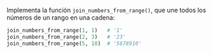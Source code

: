 
Implementa la función `join_numbers_from_range()`, que une todos los números de un rango en una cadena:

```python
join_numbers_from_range(1, 1)   # '1'
join_numbers_from_range(2, 3)   # '23'
join_numbers_from_range(5, 10)  # '5678910'
```
